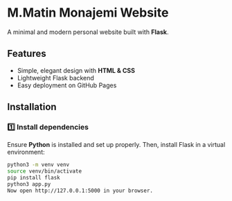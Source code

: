 # M.Matin Monajemi Website

A minimal and modern personal website built with **Flask**.

## Features
- Simple, elegant design with **HTML & CSS**
- Lightweight Flask backend
- Easy deployment on GitHub Pages

## Installation

### 1️⃣ Install dependencies
Ensure **Python** is installed and set up properly. Then, install Flask in a virtual environment:

```bash
python3 -m venv venv
source venv/bin/activate
pip install flask
python3 app.py
Now open http://127.0.0.1:5000 in your browser.


